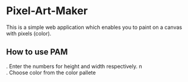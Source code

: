 # Pixel-Art-Maker

This is a simple web application which enables you to paint on a canvas with pixels (color).

## How to use PAM
. Enter the numbers for height and width respectively. n\
. Choose color from the color pallete
